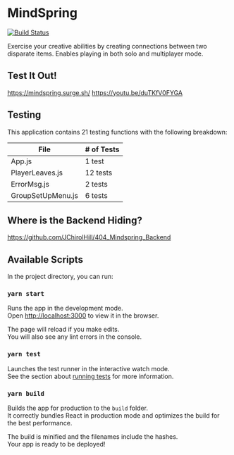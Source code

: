 # MindSpring

[![Build Status](https://travis-ci.org/JChirolHill/404_MindSpring.svg?branch=master)](https://travis-ci.org/JChirolHill/404_MindSpring)

Exercise your creative abilities by creating connections between two disparate items. Enables playing in both solo and multiplayer mode.

## Test It Out!

https://mindspring.surge.sh/
https://youtu.be/duTKfV0FYGA

## Testing

This application contains 21 testing functions with the following breakdown:

| File | # of Tests |
| --- | --- |
| App.js | 1 test |
| PlayerLeaves.js | 12 tests |
| ErrorMsg.js | 2 tests |
| GroupSetUpMenu.js | 6 tests |

## Where is the Backend Hiding?

https://github.com/JChirolHill/404_Mindspring_Backend

## Available Scripts

In the project directory, you can run:

### `yarn start`

Runs the app in the development mode.<br />
Open [http://localhost:3000](http://localhost:3000) to view it in the browser.

The page will reload if you make edits.<br />
You will also see any lint errors in the console.

### `yarn test`

Launches the test runner in the interactive watch mode.<br />
See the section about [running tests](https://facebook.github.io/create-react-app/docs/running-tests) for more information.

### `yarn build`

Builds the app for production to the `build` folder.<br />
It correctly bundles React in production mode and optimizes the build for the best performance.

The build is minified and the filenames include the hashes.<br />
Your app is ready to be deployed!
